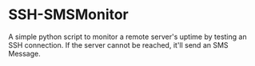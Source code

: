 SSH-SMSMonitor
==============

A simple python script to monitor a remote server's uptime by testing an SSH connection.  If the server cannot be reached, it'll send an SMS Message.

